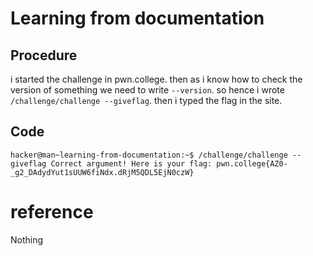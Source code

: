 # Learning from documentation

## Procedure
i started the challenge in pwn.college.
then as i know how to check the version of something we need to write `--version`.
so hence i wrote `/challenge/challenge --giveflag`.
then i typed the flag in the site.

## Code
`hacker@man~learning-from-documentation:~$ /challenge/challenge --giveflag
Correct argument! Here is your flag:
pwn.college{AZ0-_g2_DAdydYut1sUUW6fiNdx.dRjM5QDL5EjN0czW}`

# reference
Nothing
